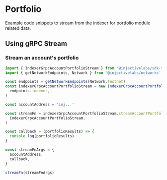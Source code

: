# Portfolio

Example code snippets to stream from the indexer for portfolio module related data.

## Using gRPC Stream

### Stream an account's portfolio

```ts
import { IndexerGrpcAccountPortfolioStream } from '@injectivelabs/sdk-ts'
import { getNetworkEndpoints, Network } from '@injectivelabs/networks'

const endpoints = getNetworkEndpoints(Network.Testnet)
const indexerGrpcAccountPortfolioStream = new IndexerGrpcAccountPortfolioStream(
  endpoints.indexer,
)

const accountAddress = 'inj...'

const streamFn = indexerGrpcAccountPortfolioStream.streamAccountPortfolio.bind(
  indexerGrpcAccountPortfolioStream,
)

const callback = (portfolioResults) => {
  console.log(portfolioResults)
}

const streamFnArgs = {
  accountAddress,
  callback,
}

streamFn(streamFnArgs)
```
